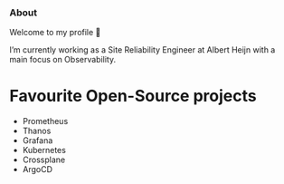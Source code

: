 ### About

Welcome to my profile 👋

I’m currently working as a Site Reliability Engineer at Albert Heijn with a main focus on Observability.

# Favourite Open-Source projects
- Prometheus
- Thanos
- Grafana
- Kubernetes
- Crossplane
- ArgoCD
